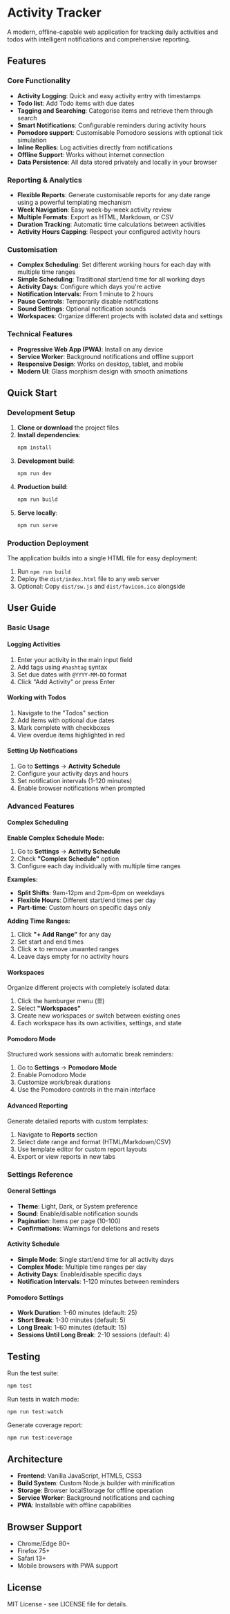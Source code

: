 # Activity Tracker

A modern, offline-capable web application for tracking daily activities and todos with intelligent notifications and comprehensive reporting.

## Features

### Core Functionality
- **Activity Logging**: Quick and easy activity entry with timestamps
- **Todo list**: Add Todo items with due dates
- **Tagging and Searching**: Categorise items and retrieve them through search
- **Smart Notifications**: Configurable reminders during activity hours
- **Pomodoro support**: Customisable Pomodoro sessions with optional tick simulation
- **Inline Replies**: Log activities directly from notifications
- **Offline Support**: Works without internet connection
- **Data Persistence**: All data stored privately and locally in your browser

### Reporting & Analytics
- **Flexible Reports**: Generate customisable reports for any date range using a powerful templating mechanism
- **Week Navigation**: Easy week-by-week activity review
- **Multiple Formats**: Export as HTML, Markdown, or CSV
- **Duration Tracking**: Automatic time calculations between activities
- **Activity Hours Capping**: Respect your configured activity hours

### Customisation
- **Complex Scheduling**: Set different working hours for each day with multiple time ranges
- **Simple Scheduling**: Traditional start/end time for all working days
- **Activity Days**: Configure which days you're active
- **Notification Intervals**: From 1 minute to 2 hours
- **Pause Controls**: Temporarily disable notifications
- **Sound Settings**: Optional notification sounds
- **Workspaces**: Organize different projects with isolated data and settings

### Technical Features
- **Progressive Web App (PWA)**: Install on any device
- **Service Worker**: Background notifications and offline support
- **Responsive Design**: Works on desktop, tablet, and mobile
- **Modern UI**: Glass morphism design with smooth animations

## Quick Start

### Development Setup

1. **Clone or download** the project files
2. **Install dependencies**:
   ```bash
   npm install
   ```
3. **Development build**:
   ```bash
   npm run dev
   ```
4. **Production build**:
   ```bash  
   npm run build
   ```
5. **Serve locally**:
   ```bash
   npm run serve
   ```

### Production Deployment

The application builds into a single HTML file for easy deployment:

1. Run `npm run build`
2. Deploy the `dist/index.html` file to any web server
3. Optional: Copy `dist/sw.js` and `dist/favicon.ico` alongside

## User Guide

### Basic Usage

#### Logging Activities
1. Enter your activity in the main input field
2. Add tags using `#hashtag` syntax
3. Set due dates with `@YYYY-MM-DD` format  
4. Click "Add Activity" or press Enter

#### Working with Todos
1. Navigate to the "Todos" section
2. Add items with optional due dates
3. Mark complete with checkboxes
4. View overdue items highlighted in red

#### Setting Up Notifications
1. Go to **Settings** → **Activity Schedule**
2. Configure your activity days and hours
3. Set notification intervals (1-120 minutes)
4. Enable browser notifications when prompted

### Advanced Features

#### Complex Scheduling

**Enable Complex Schedule Mode:**
1. Go to **Settings** → **Activity Schedule**
2. Check **"Complex Schedule"** option
3. Configure each day individually with multiple time ranges

**Examples:**
- **Split Shifts**: 9am-12pm and 2pm-6pm on weekdays
- **Flexible Hours**: Different start/end times per day  
- **Part-time**: Custom hours on specific days only

**Adding Time Ranges:**
1. Click **"+ Add Range"** for any day
2. Set start and end times
3. Click **×** to remove unwanted ranges
4. Leave days empty for no activity hours

#### Workspaces

Organize different projects with completely isolated data:

1. Click the hamburger menu (☰)
2. Select **"Workspaces"**
3. Create new workspaces or switch between existing ones
4. Each workspace has its own activities, settings, and state

#### Pomodoro Mode

Structured work sessions with automatic break reminders:

1. Go to **Settings** → **Pomodoro Mode**  
2. Enable Pomodoro Mode
3. Customize work/break durations
4. Use the Pomodoro controls in the main interface

#### Advanced Reporting

Generate detailed reports with custom templates:

1. Navigate to **Reports** section
2. Select date range and format (HTML/Markdown/CSV)
3. Use template editor for custom report layouts
4. Export or view reports in new tabs

### Settings Reference

#### General Settings
- **Theme**: Light, Dark, or System preference
- **Sound**: Enable/disable notification sounds  
- **Pagination**: Items per page (10-100)
- **Confirmations**: Warnings for deletions and resets

#### Activity Schedule
- **Simple Mode**: Single start/end time for all activity days
- **Complex Mode**: Multiple time ranges per day
- **Activity Days**: Enable/disable specific days
- **Notification Intervals**: 1-120 minutes between reminders

#### Pomodoro Settings
- **Work Duration**: 1-60 minutes (default: 25)
- **Short Break**: 1-30 minutes (default: 5)  
- **Long Break**: 1-60 minutes (default: 15)
- **Sessions Until Long Break**: 2-10 sessions (default: 4)

## Testing

Run the test suite:

```bash
npm test
```

Run tests in watch mode:
```bash
npm run test:watch
```

Generate coverage report:
```bash
npm run test:coverage
```

## Architecture

- **Frontend**: Vanilla JavaScript, HTML5, CSS3
- **Build System**: Custom Node.js builder with minification
- **Storage**: Browser localStorage for offline operation
- **Service Worker**: Background notifications and caching
- **PWA**: Installable with offline capabilities

## Browser Support

- Chrome/Edge 80+
- Firefox 75+  
- Safari 13+
- Mobile browsers with PWA support

## License

MIT License - see LICENSE file for details.
